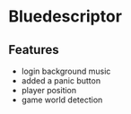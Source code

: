 # Bluedescriptor

## Features

- login background music
- added a panic button
- player position
- game world detection
